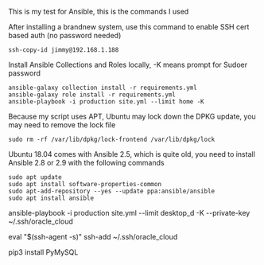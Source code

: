 This is my test for Ansible, this is the commands I used

After installing a brandnew system, use this command to enable SSH cert based auth (no password needed)
```
ssh-copy-id jimmy@192.168.1.188
```

Install Ansible Collections and Roles locally, -K means prompt for Sudoer password
```
ansible-galaxy collection install -r requirements.yml 
ansible-galaxy role install -r requirements.yml 
ansible-playbook -i production site.yml --limit home -K
```

Because my script uses APT, Ubuntu may lock down the DPKG update, you may need to remove the lock file
```
sudo rm -rf /var/lib/dpkg/lock-frontend /var/lib/dpkg/lock
```

Ubuntu 18.04 comes with Ansible 2.5, which is quite old, you need to install Ansible 2.8 or 2.9 with the following commands
```
sudo apt update
sudo apt install software-properties-common
sudo apt-add-repository --yes --update ppa:ansible/ansible
sudo apt install ansible
```


ansible-playbook -i production site.yml --limit desktop_d -K --private-key ~/.ssh/oracle_cloud

eval "$(ssh-agent -s)"
ssh-add ~/.ssh/oracle_cloud

pip3 install PyMySQL